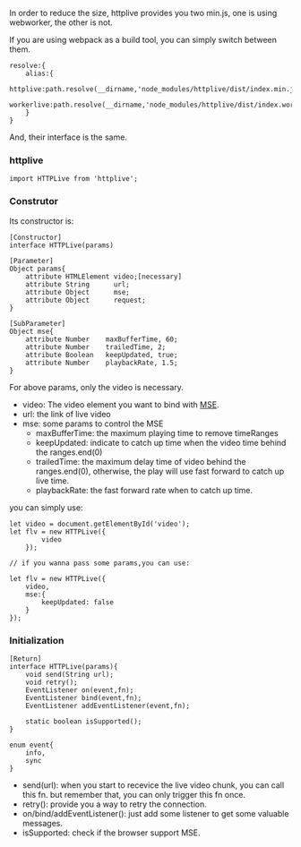 In order to reduce the size, httplive provides you two min.js, one is using webworker, the other is not.

If you are using webpack as a build tool, you can simply switch between them.

```
resolve:{
    alias:{
        httplive:path.resolve(__dirname,'node_modules/httplive/dist/index.min.js'),
        workerlive:path.resolve(__dirname,'node_modules/httplive/dist/index.worker.min.js'),
    }
}
```

And, their interface is the same.

### httplive

```
import HTTPLive from 'httplive';
```

### Construtor

Its constructor is:

```
[Constructor]
interface HTTPLive(params)

[Parameter]
Object params{
    attribute HTMLElement video;[necessary]
    attribute String      url;
    attribute Object      mse;
    attribute Object      request;
}

[SubParameter]
Object mse{
    attribute Number    maxBufferTime, 60;
    attribute Number    trailedTime, 2;
    attribute Boolean   keepUpdated, true;
    attribute Number    playbackRate, 1.5;
}
```

For above params, only the video is necessary. 

 - video: The video element you want to bind with [MSE](https://www.w3.org/TR/media-source/#).
 - url: the link of live video
 - mse: some params to control the MSE
    - maxBufferTime: the maximum playing time to remove timeRanges
    - keepUpdated: indicate to catch up time when the video time behind the ranges.end(0)
    - trailedTime: the maximum delay time of video behind the ranges.end(0), otherwise, the play will use fast forward to catch up live time. 
    - playbackRate: the fast forward rate when to catch up time.

you can simply use:

```
let video = document.getElementById('video');
let flv = new HTTPLive({
        video
    });

// if you wanna pass some params,you can use:

let flv = new HTTPLive({
    video,
    mse:{
        keepUpdated: false
    }
});
```


### Initialization

```
[Return]
interface HTTPLive(params){
    void send(String url);
    void retry();
    EventListener on(event,fn);
    EventListener bind(event,fn);
    EventListener addEventListener(event,fn);
    
    static boolean isSupported();
}

enum event{
    info,
    sync
}
```

 - send(url): when you start to recevice the live video chunk, you can call this fn. but remember that, you can only trigger this fn once.
 - retry(): provide you a way to retry the connection.
 - on/bind/addEventListener(): just add some listener to get some valuable messages.
 - isSupported: check if the browser support MSE.
